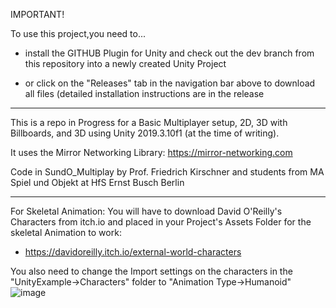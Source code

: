 IMPORTANT!

To use this project,you need to...


* install the GITHUB Plugin for Unity and check out the dev branch from this repository into a newly created Unity Project

* or click on the "Releases" tab in the navigation bar above to download all files (detailed installation instructions are in the release

-----------
This is a repo in Progress for a Basic Multiplayer setup, 2D, 3D with Billboards, and 3D
using Unity 2019.3.10f1 (at the time of writing).          

It uses the Mirror Networking Library: https://mirror-networking.com

Code in SundO_Multiplay by Prof. Friedrich Kirschner and students
from MA Spiel und Objekt at HfS Ernst Busch Berlin

-----------

For Skeletal Animation:
You will have to download David O'Reilly's Characters from itch.io and placed in your Project's Assets Folder for the skeletal Animation to work:
* https://davidoreilly.itch.io/external-world-characters

You also need to change the Import settings on the characters in the "UnityExample->Characters" folder to "Animation Type->Humanoid" 
![image](https://user-images.githubusercontent.com/63909108/81385743-29824c80-9114-11ea-9112-217e92b95f24.png)

